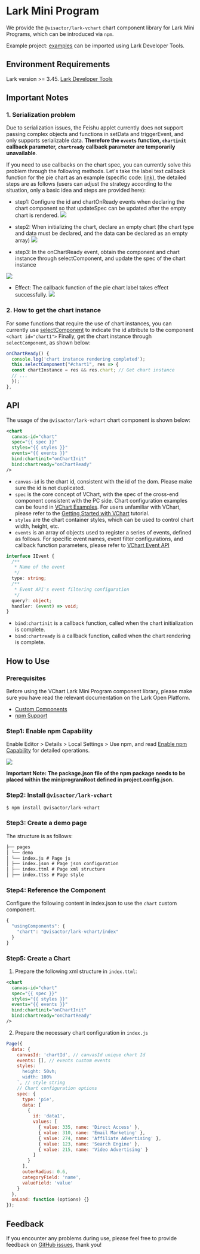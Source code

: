 # Lark Mini Program

We provide the `@visactor/lark-vchart` chart component library for Lark Mini Programs, which can be introduced via `npm`.

Example project: [examples](https://github.com/VisActor/VChart/tree/main/packages/lark-vchart/gallery) can be imported using Lark Developer Tools.

## Environment Requirements

Lark version >= 3.45.
[Lark Developer Tools](https://open.feishu.cn/document/uYjL24iN/ucDOzYjL3gzM24yN4MjN)

## Important Notes

### 1. Serialization problem

Due to serialization issues, the Feishu applet currently does not support passing complex objects and functions in setData and triggerEvent, and only supports serializable data. **Therefore the `events` function, `chartinit` callback parameter, `chartready` callback parameter are temporarily unavailable**.

If you need to use callbacks on the chart spec, you can currently solve this problem through the following methods. Let's take the label text callback function for the pie chart as an example (specific code: [link](https://github.com/VisActor/VChart/blob/251e9984a9b1e51894958b90ab10bcb432c6ebbd/packages/lark-vchart/gallery/pages/chart/index.js#L21)), the detailed steps are as follows (users can adjust the strategy according to the situation, only a basic idea and steps are provided here):

- step1: Configure the id and chartOnReady events when declaring the chart component so that updateSpec can be updated after the empty chart is rendered.
  ![](https://lf9-dp-fe-cms-tos.byteorg.com/obj/bit-cloud/miniapp-support-function-a.png)

- step2: When initializing the chart, declare an empty chart (the chart type and data must be declared, and the data can be declared as an empty array)
  ![](https://lf9-dp-fe-cms-tos.byteorg.com/obj/bit-cloud/miniapp-support-function-b.png)

- step3: In the onChartReady event, obtain the component and chart instance through selectComponent, and update the spec of the chart instance

![](https://lf9-dp-fe-cms-tos.byteorg.com/obj/bit-cloud/miniapp-support-function-c.png)

- Effect: The callback function of the pie chart label takes effect successfully.
  ![](https://lf9-dp-fe-cms-tos.byteorg.com/obj/bit-cloud/miniapp-support-function-d.gif)

### 2. How to get the chart instance

For some functions that require the use of chart instances, you can currently use [selectComponent](https://open.feishu.cn/document/uYjL24iN/uADMx4CMwEjLwATM) to indicate the id attribute to the component `<chart id="chart1">` Finally, get the chart instance through `selectComponent`, as shown below:

```javascript
onChartReady() {
  console.log('chart instance rendering completed');
  this.selectComponent("#chart1", res => {
  const chartInstance = res && res.chart; // Get chart instance
  // ...
  });
},
```

## API

The usage of the `@visactor/lark-vchart` chart component is shown below:

```xml
<chart
  canvas-id="chart"
  spec="{{ spec }}"
  styles="{{ styles }}"
  events="{{ events }}"
  bind:chartinit="onChartInit"
  bind:chartready="onChartReady"
/>
```

- `canvas-id` is the chart id, consistent with the id of the dom. Please make sure the id is not duplicated.
- `spec` is the core concept of VChart, with the spec of the cross-end component consistent with the PC side. Chart configuration examples can be found in [VChart Examples](../../../../example). For users unfamiliar with VChart, please refer to the [Getting Started with VChart](../../Getting_Started) tutorial.
- `styles` are the chart container styles, which can be used to control chart width, height, etc.
- `events` is an array of objects used to register a series of events, defined as follows. For specific event names, event filter configurations, and callback function parameters, please refer to [VChart Event API](/vchart/api/API/event)

```ts
interface IEvent {
  /**
   * Name of the event
   */
  type: string;
  /**
   * Event API's event filtering configuration
   */
  query?: object;
  handler: (event) => void;
}
```

- `bind:chartinit` is a callback function, called when the chart initialization is complete.
- `bind:chartready` is a callback function, called when the chart rendering is complete.

## How to Use

### Prerequisites

Before using the VChart Lark Mini Program component library, please make sure you have read the relevant documentation on the Lark Open Platform.

- [Custom Components](https://open.feishu.cn/document/uYjL24iN/ugTOugTOugTO)
- [npm Support](https://open.feishu.cn/document/uYjL24iN/uEzMzUjLxMzM14SMzMTN/npm-support)

### Step1: Enable npm Capability

Enable Editor > Details > Local Settings > Use npm, and read [Enable npm Capability](https://open.feishu.cn/document/tools-and-resources/development-tools/npm-support#26ae361b) for detailed operations.

![](https://lf9-dp-fe-cms-tos.byteorg.com/obj/bit-cloud/a2c7623458257d15626270918.png)

**Important Note: The package.json file of the npm package needs to be placed within the miniprogramRoot defined in project.config.json.**

### Step2: Install `@visactor/lark-vchart`

```bash
$ npm install @visactor/lark-vchart
```

### Step3: Create a demo page

The structure is as follows:

```markdown
├── pages
│ └── demo
│ └── index.js # Page js
│ ├── index.json # Page json configuration
│ ├── index.ttml # Page xml structure
│ ├── index.ttss # Page style
```

### Step4: Reference the Component

Configure the following content in index.json to use the `chart` custom component.

```javascript
{
  "usingComponents": {
    "chart": "@visactor/lark-vchart/index"
  }
}
```

### Step5: Create a Chart

1.  Prepare the following xml structure in `index.ttml`:

```xml
<chart
  canvas-id="chart"
  spec="{{ spec }}"
  styles="{{ styles }}"
  events="{{ events }}"
  bind:chartinit="onChartInit"
  bind:chartready="onChartReady"
/>
```

2.  Prepare the necessary chart configuration in `index.js`

```javascript
Page({
  data: {
    canvasId: 'chartId', // canvasId unique chart Id
    events: [], // events custom events
    styles: `
      height: 50vh;
      width: 100%
    `, // style string
    // Chart configuration options
    spec: {
      type: 'pie',
      data: [
        {
          id: 'data1',
          values: [
            { value: 335, name: 'Direct Access' },
            { value: 310, name: 'Email Marketing' },
            { value: 274, name: 'Affiliate Advertising' },
            { value: 123, name: 'Search Engine' },
            { value: 215, name: 'Video Advertising' }
          ]
        }
      ],
      outerRadius: 0.6,
      categoryField: 'name',
      valueField: 'value'
    }
  },
  onLoad: function (options) {}
});
```

## Feedback

If you encounter any problems during use, please feel free to provide feedback on [GitHub issues](https://github.com/VisActor/VChart/issues/new/choose), thank you!
